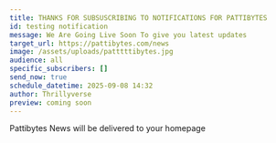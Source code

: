 ```yaml
---
title: THANKS FOR SUBSUSCRIBING TO NOTIFICATIONS FOR PATTIBYTES
id: testing notification
message: We Are Going Live Soon To give you latest updates
target_url: https://pattibytes.com/news
image: /assets/uploads/patttttibytes.jpg
audience: all
specific_subscribers: []
send_now: true
schedule_datetime: 2025-09-08 14:32
author: Thrillyverse
preview: coming soon
---
```

P﻿attibytes News will be delivered to your homepage